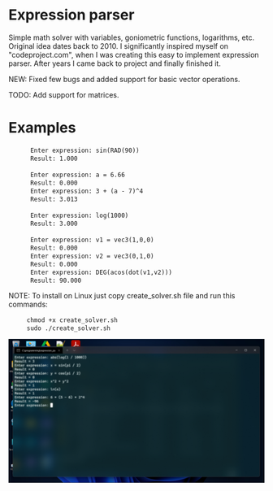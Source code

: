 # Expression parser


 Simple math solver with variables, goniometric functions, logarithms, etc. Original idea dates back to 2010. I significantly inspired myself on "codeproject.com", when I was creating this easy to implement expression parser. After years I came back to project and finally finished it. 


 NEW: Fixed few bugs and added support for basic vector operations.
 
 TODO: Add support for matrices.
 
 # Examples
 
          Enter expression: sin(RAD(90))
          Result: 1.000
          
          Enter expression: a = 6.66
          Result: 0.000
          Enter expression: 3 + (a - 7)^4
          Result: 3.013
          
          Enter expression: log(1000)
          Result: 3.000
          
          Enter expression: v1 = vec3(1,0,0)
          Result: 0.000
          Enter expression: v2 = vec3(0,1,0)
          Result: 0.000
          Enter expression: DEG(acos(dot(v1,v2)))
          Result: 90.000
          

NOTE: To install on Linux just copy create_solver.sh file and run this commands:

         chmod +x create_solver.sh
         sudo ./create_solver.sh


  [![Expression input](https://github.com/eWillyo/ExpressionParser/blob/a966ae5f640ba9ece3d49580170910264f50ac47/expression_input.png?raw=true)](https://www.youtube.com/watch?v=lFQNcjrtSyo)
